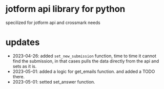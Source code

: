 # jotform api library for python
specilized for jotform api and crossmark needs

# updates
- 2023-04-26: added `set_new_submission` function, time to time it cannot find the submission, in that cases pulls the data directly from the api and sets as it is.
- 2023-05-01: added a logic for get_emails function. and added a TODO there.
- 2023-05-01: setted set_answer function.